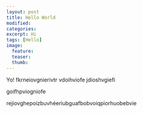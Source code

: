 ```yaml
---
layout: post
title: Hello World
modified:
categories:
excerpt: Hi
tags: [Hello]
image:
  feature:
  teaser:
  thumb:
---
```


Yo! fkrneiovgnierivtr
vdoihviofe
jdioshvgiefi

goifhpviogniofe


rejiovghepoizbuvhéeriubguafbobvoiqpiorhuobebvie
